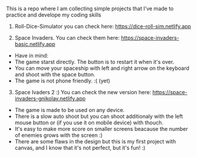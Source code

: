 This is a repo where I am collecting simple projects that I've made to practice and develope my coding skills

1. Roll-Dice-Simulator you can check here: https://dice-roll-sim.netlify.app

2. Space Invaders. You can check them here: https://space-invaders-basic.netlify.app
- Have in mind:
- The game starst directly. The button is to restart it when it's over.
- You can move your spaceship with left and right arrow on the keyboard and shoot with the space button.
- The game is not phone friendly. :( (yet)

3. Space Ivaders 2 :) You can check the new version here: https://space-invaders-gnikolay.netlify.app
- The game is made to be used on any device.
- There is a slow auto shoot but you can shoot additionaly with the left mouse button or (if you use it on mobile device) with thouch.
- It's easy to make more score on smaller screens beacause the number of enemies grows with the screen :)
- There are some flaws in the design but this is my first project with canvas, and I know that it's not perfect, but it's fun! :)
